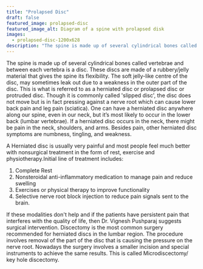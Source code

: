```yaml
---
title: "Prolapsed Disc"
draft: false
featured_image: prolapsed-disc
featured_image_alt: Diagram of a spine with prolapsed disk
images:
  - prolapsed-disc-1200x628
description: "The spine is made up of several cylindrical bones called vertebrae and between each vertebra is a disc. These discs are made of a rubbery/jelly material that gives the spine its flexibility. The soft jelly-like centre of the disc, may sometimes leak out due to a weakness in the outer part of the disc. This is what is referred to as a herniated disc or prolapsed disc or protruded disc."
---
```


The spine is made up of several cylindrical bones called vertebrae and between each vertebra is a disc. These discs are made of a rubbery/jelly material that gives the spine its flexibility. The soft jelly-like centre of the disc, may sometimes leak out due to a weakness in the outer part of the disc. This is what is referred to as a herniated disc or prolapsed disc or protruded disc.<!--more--> Though it is commonly called 'slipped disc', the disc does not move but is in fact pressing against a nerve root which can cause lower back pain and leg pain (sciatica). One can have a herniated disc anywhere along our spine, even in our neck, but it’s most likely to occur in the lower back (lumbar vertebrae). If a herniated disc occurs in the neck, there might be pain in the neck, shoulders, and arms. Besides pain, other herniated disc symptoms are numbness, tingling, and weakness.

A Herniated disc is usually very painful and most people feel much better with nonsurgical treatment in the form of rest, exercise and physiotherapy.Initial line of treatment includes:

1. Complete Rest
2. Nonsteroidal anti-inflammatory medication to manage pain and reduce swelling
3. Exercises or physical therapy to improve functionality
4. Selective nerve root block injection to reduce pain signals sent to the brain.

If these modalities don't help and if the patients have persistent pain that interferes with the quality of life, then Dr. Vignesh Pushparaj suggests surgical intervention. Discectomy is the most common surgery recommended for herniated discs in the lumbar region. The procedure involves removal of the part of the disc that is causing the pressure on the nerve root. Nowadays the surgery involves a smaller incision and special instruments to achieve the same results. This is called Microdiscectomy/ key hole discectomy.
